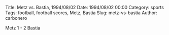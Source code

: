 Title: Metz vs. Bastia, 1994/08/02
Date: 1994/08/02 00:00
Category: sports
Tags: football, football scores, Metz, Bastia
Slug: metz-vs-bastia
Author: carbonero


Metz 1 - 2 Bastia
